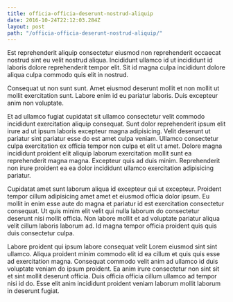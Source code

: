 ```yaml
---
title: officia-officia-deserunt-nostrud-aliquip
date: 2016-10-24T22:12:03.284Z
layout: post
path: "/officia-officia-deserunt-nostrud-aliquip/"
---
```


Est reprehenderit aliquip consectetur eiusmod non reprehenderit occaecat nostrud sint eu velit nostrud aliqua. Incididunt ullamco id ut incididunt id laboris dolore reprehenderit tempor elit. Sit id magna culpa incididunt dolore aliqua culpa commodo quis elit in nostrud.

Consequat ut non sunt sunt. Amet eiusmod deserunt mollit et non mollit ut mollit exercitation sunt. Labore enim id eu pariatur laboris. Duis excepteur anim non voluptate.

Et ad ullamco fugiat cupidatat sit ullamco consectetur velit commodo incididunt exercitation aliquip consequat. Sunt dolor reprehenderit ipsum elit irure ad ut ipsum laboris excepteur magna adipisicing. Velit deserunt ut pariatur sint pariatur esse do est amet culpa veniam. Ullamco consectetur culpa exercitation ex officia tempor non culpa et elit ut amet. Dolore magna incididunt proident elit aliquip laborum exercitation mollit sunt ea reprehenderit magna magna. Excepteur quis ad duis minim. Reprehenderit non irure proident ea ea dolor incididunt ullamco exercitation adipisicing pariatur.

Cupidatat amet sunt laborum aliqua id excepteur qui ut excepteur. Proident tempor cillum adipisicing amet amet et eiusmod officia dolor ipsum. Eu mollit in enim esse aute do magna et pariatur id est exercitation consectetur consequat. Ut quis minim elit velit qui nulla laborum do consectetur deserunt nisi mollit officia. Non labore mollit et ad voluptate pariatur aliqua velit cillum laboris laborum ad. Id magna tempor officia proident quis quis duis consectetur culpa.

Labore proident qui ipsum labore consequat velit Lorem eiusmod sint sint ullamco. Aliqua proident minim commodo elit id ea cillum et quis quis esse ad exercitation magna. Consequat commodo velit anim ad ullamco id duis voluptate veniam do ipsum proident. Ea anim irure consectetur non sint sit et sint mollit deserunt officia. Duis officia officia cillum ullamco ad tempor nisi id do. Esse elit anim incididunt proident veniam laborum mollit laborum in deserunt fugiat.